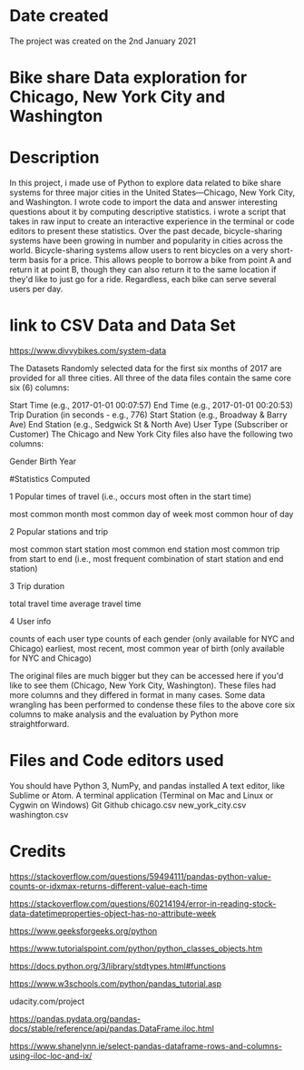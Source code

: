 # Date created

The project was created on the 2nd January 2021

# Bike share Data exploration for Chicago, New York City and Washington


# Description

In this project, i made use of Python to explore data related to bike share systems for three major cities in the United States—Chicago, New York City, and Washington. I wrote code to import the data and answer interesting questions about it by computing descriptive statistics. i wrote a script that takes in raw input to create an interactive experience in the terminal or code editors to present these statistics.
Over the past decade, bicycle-sharing systems have been growing in number and popularity in cities across the world. Bicycle-sharing systems allow users to rent bicycles on a very short-term basis for a price. This allows people to borrow a bike from point A and return it at point B, though they can also return it to the same location if they'd like to just go for a ride. Regardless, each bike can serve several users per day.

# link to CSV Data and Data Set

https://www.divvybikes.com/system-data

The Datasets
Randomly selected data for the first six months of 2017 are provided for all three cities. All three of the data files contain the same core six (6) columns:

Start Time (e.g., 2017-01-01 00:07:57)
End Time (e.g., 2017-01-01 00:20:53)
Trip Duration (in seconds - e.g., 776)
Start Station (e.g., Broadway & Barry Ave)
End Station (e.g., Sedgwick St & North Ave)
User Type (Subscriber or Customer)
The Chicago and New York City files also have the following two columns:

Gender
Birth Year


#Statistics Computed

1 Popular times of travel (i.e., occurs most often in the start time)

most common month
most common day of week
most common hour of day

2 Popular stations and trip

most common start station
most common end station
most common trip from start to end (i.e., most frequent combination of start station and end station)

3 Trip duration

total travel time
average travel time

4 User info

counts of each user type
counts of each gender (only available for NYC and Chicago)
earliest, most recent, most common year of birth (only available for NYC and Chicago)


The original files are much bigger but they can be accessed here if you'd like to see them (Chicago, New York City, Washington). These files had more columns and they differed in format in many cases. Some data wrangling has been performed to condense these files to the above core six columns to make analysis and the evaluation by Python more straightforward.

# Files and Code editors used

You should have Python 3, NumPy, and pandas installed
A text editor, like Sublime or Atom.
A terminal application (Terminal on Mac and Linux or Cygwin on Windows)
Git
Github
chicago.csv
new_york_city.csv
washington.csv


# Credits

https://stackoverflow.com/questions/59494111/pandas-python-value-counts-or-idxmax-returns-different-value-each-time

https://stackoverflow.com/questions/60214194/error-in-reading-stock-data-datetimeproperties-object-has-no-attribute-week

https://www.geeksforgeeks.org/python

https://www.tutorialspoint.com/python/python_classes_objects.htm

https://docs.python.org/3/library/stdtypes.html#functions

https://www.w3schools.com/python/pandas_tutorial.asp

udacity.com/project

https://pandas.pydata.org/pandas-docs/stable/reference/api/pandas.DataFrame.iloc.html

https://www.shanelynn.ie/select-pandas-dataframe-rows-and-columns-using-iloc-loc-and-ix/
